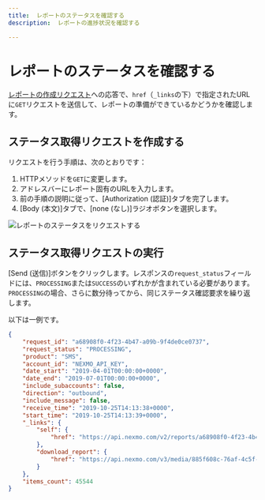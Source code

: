 ```yaml
---
title:  レポートのステータスを確認する
description:  レポートの進捗状況を確認する

---
```


レポートのステータスを確認する
===============

[レポートの作成リクエスト](/reports/tutorials/create-report-using-graphical-tools/reports/create-report-postman#create-the-request)への応答で、`href`（`_links`の下）で指定されたURLに`GET`リクエストを送信して、レポートの準備ができているかどうかを確認します。

ステータス取得リクエストを作成する
-----------------

リクエストを行う手順は、次のとおりです：

1. HTTPメソッドを`GET`に変更します。
2. アドレスバーにレポート固有のURLを入力します。
3. 前の手順の説明に従って、[Authorization (認証)]タブを完了します。
4. [Body (本文)]タブで、[none (なし)]ラジオボタンを選択します。

![レポートのステータスをリクエストする](/images/reports-api/request-status-postman.png)

ステータス取得リクエストの実行
---------------

[Send (送信)]ボタンをクリックします。レスポンスの`request_status`フィールドには、`PROCESSING`または`SUCCESS`のいずれかが含まれている必要があります。`PROCESSING`の場合、さらに数分待ってから、同じステータス確認要求を繰り返します。

以下は一例です。

```json
{
    "request_id": "a68908f0-4f23-4b47-a09b-9f4de0ce0737",
    "request_status": "PROCESSING",
    "product": "SMS",
    "account_id": "NEXMO_API_KEY",
    "date_start": "2019-04-01T00:00:00+0000",
    "date_end": "2019-07-01T00:00:00+0000",
    "include_subaccounts": false,
    "direction": "outbound",
    "include_message": false,
    "receive_time": "2019-10-25T14:13:38+0000",
    "start_time": "2019-10-25T14:13:39+0000",
    "_links": {
        "self": {
            "href": "https://api.nexmo.com/v2/reports/a68908f0-4f23-4b47-a09b-9f4de0ce0737"
        },
        "download_report": {
            "href": "https://api.nexmo.com/v3/media/885f608c-76af-4c5f-a0bb-242dee60ffd8"
        }
    },
    "items_count": 45544
}
```

